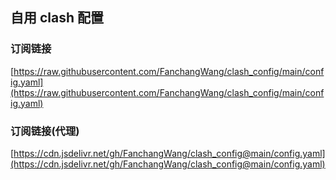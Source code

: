 ## 自用 clash 配置

### 订阅链接
[https://raw.githubusercontent.com/FanchangWang/clash_config/main/config.yaml](https://raw.githubusercontent.com/FanchangWang/clash_config/main/config.yaml)

### 订阅链接(代理)
[https://cdn.jsdelivr.net/gh/FanchangWang/clash_config@main/config.yaml](https://cdn.jsdelivr.net/gh/FanchangWang/clash_config@main/config.yaml)